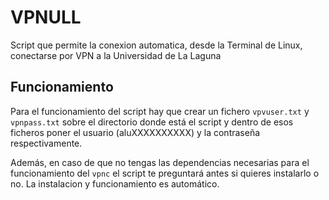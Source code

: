 # VPNULL
Script que permite la conexion automatica, desde la Terminal de Linux, conectarse por VPN a la Universidad de La Laguna

## Funcionamiento
Para el funcionamiento del script hay que crear un fichero `vpvuser.txt` y `vpnpass.txt` sobre el directorio donde está el script y dentro de esos ficheros poner el usuario (aluXXXXXXXXXX) y la contraseña respectivamente.

Además, en caso de que no tengas las dependencias necesarias para el funcionamiento del `vpnc` el script te preguntará antes si quieres instalarlo o no. La instalacion y funcionamiento es automático.
